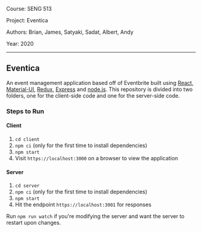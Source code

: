 Course: SENG 513

Project: Eventica

Authors: Brian, James, Satyaki, Sadat, Albert, Andy 

Year: 2020

---

## Eventica

An event management application based off of Eventbrite built using [React](https://reactjs.org/), 
[Material-UI](https://material-ui.com/), [Redux](https://redux.js.org/), 
[Express](https://expressjs.com/) and [node.js](https://nodejs.org/en/). 
This repository is divided into two folders, one for the client-side
code and one for the server-side code.

### Steps to Run

#### Client

1. `cd client`
2. `npm ci` (only for the first time to install dependencies)
3. `npm start`
4. Visit `https://localhost:3000` on a browser to view the application

#### Server

1. `cd server`
2. `npm ci` (only for the first time to install dependencies)
3. `npm start`
4. Hit the endpoint `https://localhost:3001` for responses

Run `npm run watch` if you're modifying the server and want the server to restart upon changes.
